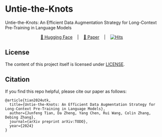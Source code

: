 # Untie-the-Knots

Untie-the-Knots: An Efficient Data Augmentation Strategy for Long-Context Pre-Training in Language Models

<div align="center">
    <a href="https://huggingface.co/collections/rgtjf/utk-66daf994ccff050369720281">🤗 Hugging Face</a>
    &nbsp&nbsp | &nbsp&nbsp
    <a href="https://arxiv.org/pdf/2409.04774">📑 Paper</a>
    &nbsp&nbsp | &nbsp&nbsp
    <a href="https://hits.seeyoufarm.com"><img src="https://hits.seeyoufarm.com/api/count/incr/badge.svg?url=https://github.com/rgtjf/Untie-the-Knots&count_bg=#E97EBA&title_bg=#555555&icon=&icon_color=#E7E7E7&title=visitors&edge_flat=false" alt="Hits"></a>
</div>



## License

The content of this project itself is licensed under [LICENSE](LICENSE).


## Citation

If you find this repo helpful, please cite our paper as follows:

```
@article{tian2024utk,
  title={Untie-the-Knots: An Efficient Data Augmentation Strategy for Long-Context Pre-Training in Language Models},
  author={Junfeng Tian, Da Zheng, Yang Chen, Rui Wang, Colin Zhang, Debing Zhang},
  journal={arXiv preprint arXiv:TODO},
  year={2024}
}
```
